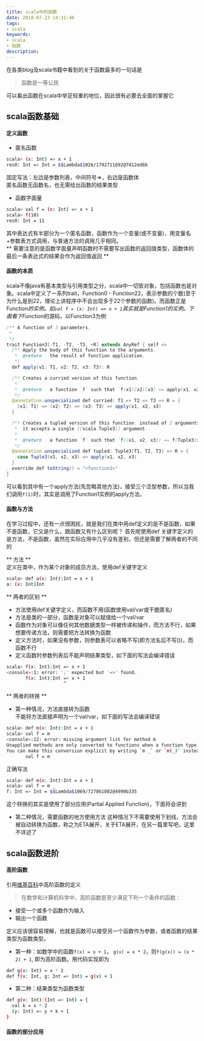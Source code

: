 ```yaml
---
title: scala中的函数
date: 2018-07-23 14:31:46
tags:
- scala
keywords:
- scala
- 函数
description:
---
```

在各类blog及scala书籍中看到的关于函数最多的一句话是
> 函数是一等公民

可以看出函数在scala中举足轻重的地位，因此很有必要去全面的掌握它

## scala函数基础
#### 定义函数
* 匿名函数
``` bash
scala> (x: Int) => x + 1
res0: Int => Int = $$Lambda$1026/1792711692@7412ed6b
```
  固定写法：左边是参数列表，中间符号=>，右边是函数体    
  匿名函数无函数名，也无需给出函数的结果类型

* 函数字面量
``` bash
scala> val f = (x: Int) => x + 1
scala> f(10)
res0: Int = 11    
```
  其中表达式有半部分为一个匿名函数，函数作为一个变量(或不变量)，用变量名+参数表方式调用，与普通方法的调用几乎相同。    
  ** 需要注意的是函数字面量声明函数时不需要写出函数的返回值类型，函数体的最后一条表达式的结果会作为返回值返回 **

#### 函数的本质
scala不像java有基本类型与引用类型之分，scala中一切皆对象，包括函数也是对象。scala中定义了一系列trait，Function0 - Function22，表示参数的个数(至于为什么是到22，理论上讲程序中不会出现多于22个参数的函数)。而函数正是Function*的实例。如`val f = (x: Int) => x + 1`其实就是Function1的实例。下面看下Function*的源码，以Function3为例
``` java
/** A function of 3 parameters.
 *
 */
trait Function3[-T1, -T2, -T3, +R] extends AnyRef { self =>
  /** Apply the body of this function to the arguments.
   *  @return   the result of function application.
   */
  def apply(v1: T1, v2: T2, v3: T3): R

  /** Creates a curried version of this function.
   *
   *  @return   a function `f` such that `f(x1)(x2)(x3) == apply(x1, x2, x3)`
   */
  @annotation.unspecialized def curried: T1 => T2 => T3 => R = {
    (x1: T1) => (x2: T2) => (x3: T3) => apply(x1, x2, x3)
  }

  /** Creates a tupled version of this function: instead of 3 arguments,
   *  it accepts a single [[scala.Tuple3]] argument.
   *
   *  @return   a function `f` such that `f((x1, x2, x3)) == f(Tuple3(x1, x2, x3)) == apply(x1, x2, x3)`
   */
  @annotation.unspecialized def tupled: Tuple3[T1, T2, T3] => R = {
    case Tuple3(x1, x2, x3) => apply(x1, x2, x3)
  }
  override def toString() = "<function3>"
}
```
可以看到其中有一个apply方法(先忽略其他方法)，接受三个泛型参数，所以当我们调用`f(1)`时，其实是调用了Function1实例的apply方法。

#### 函数与方法
在学习过程中，还有一点很困扰，就是我们在类中用def定义的是不是函数，如果不是函数，它又是什么，跟函数又有什么区别呢？
首先呢使用def 关键字定义的是方法，不是函数，虽然在实际应用中几乎没有差别，但还是需要了解两者的不同的    

** 方法 **  
定义在类中，作为某个对象的成员方法，使用def关键字定义
``` bash
scala> def a(x: Int):Int = x + 1
a: (x: Int)Int
```

** 两者的区别 **
* 方法使用def关键字定义，而函数不用(函数使用val/var或干脆匿名)
* 方法是类的一部分，函数是对象可以赋值给一个val/var
* 函数作为对象可以像任何其他数据类型一样被传递和操作，而方法不行，如果想要传递方法，则需要把方法转换为函数
* 定义方法时，如果没有参数，则参数表可以省略不写(即方法名后不写())，而函数不行
* 定义函数时参数列表后不能声明结果类型，如下面的写法会编译错误
``` bash
scala> f(x: Int):Int => x + 1
<console>:1: error: ';' expected but '=>' found.
       f(x: Int):Int => x + 1
                     ^
```

** 两者的转换 **
* 第一种情况，方法直接转为函数    
不能将方法直接声明为一个val/var，如下面的写法会编译错误
``` bash
scala> def m(x: Int):Int = x + 1
scala> val f = m
<console>:12: error: missing argument list for method m
Unapplied methods are only converted to functions when a function type is expected.
You can make this conversion explicit by writing `m _` or `m(_)` instead of `m`.
       val f = m
```
  正确写法
  ``` bash
  scala> def m(x: Int):Int = x + 1
  scala> val f = m _
  f: Int => Int = $$Lambda$1069/727861082@4990b335
  ```
  这个转换的其实是使用了部分应用(Partial Applied Function)，下面将会讲到

* 第二种情况，需要函数的地方使用方法
这种情况下不需要使用下划线，方法会被自动转换为函数，称之为ETA展开，关于ETA展开，在另一篇里写吧，这里不详述了

## scala函数进阶
#### 高阶函数
引用[维基百科](https://zh.wikipedia.org/wiki/%E9%AB%98%E9%98%B6%E5%87%BD%E6%95%B0)中高阶函数的定义
> 在数学和计算机科学中，高阶函数是至少满足下列一个条件的函数：    
* 接受一个或多个函数作为输入    
* 输出一个函数    

定义应该很容易理解，也就是函数可以接受另一个函数作为参数，或者函数的结果类型为函数类型。    
* 第一种：如数学中的函数`f(x) = x + 1`， `g(x) = x * 2`，则`f(g(x)) = (x * 2) + 1`, 即为高阶函数。用代码实现即为
``` bash
def g(x: Int) = x * 2
def f(x: Int, g: Int => Int) = g(x) + 1
```

* 第二种：结果类型为函数类型
``` bash
def g(x: Int):(Int => Int) = {
  val k = x * 2
  (y: Int) => y + k + 1
}
```

#### 函数的部分应用
